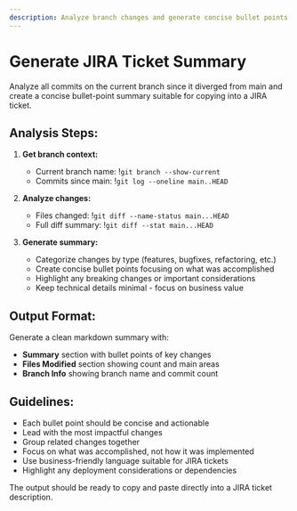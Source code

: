 ```yaml
---
description: Analyze branch changes and generate concise bullet points for JIRA ticket summaries
---
```


# Generate JIRA Ticket Summary

Analyze all commits on the current branch since it diverged from main and create a concise bullet-point summary suitable for copying into a JIRA ticket.

## Analysis Steps:

1. **Get branch context:**
   - Current branch name: !`git branch --show-current`
   - Commits since main: !`git log --oneline main..HEAD`

2. **Analyze changes:**
   - Files changed: !`git diff --name-status main...HEAD`
   - Full diff summary: !`git diff --stat main...HEAD`

3. **Generate summary:**
   - Categorize changes by type (features, bugfixes, refactoring, etc.)
   - Create concise bullet points focusing on what was accomplished
   - Highlight any breaking changes or important considerations
   - Keep technical details minimal - focus on business value

## Output Format:

Generate a clean markdown summary with:
- **Summary** section with bullet points of key changes
- **Files Modified** section showing count and main areas
- **Branch Info** showing branch name and commit count

## Guidelines:

- Each bullet point should be concise and actionable
- Lead with the most impactful changes
- Group related changes together
- Focus on what was accomplished, not how it was implemented
- Use business-friendly language suitable for JIRA tickets
- Highlight any deployment considerations or dependencies

The output should be ready to copy and paste directly into a JIRA ticket description.